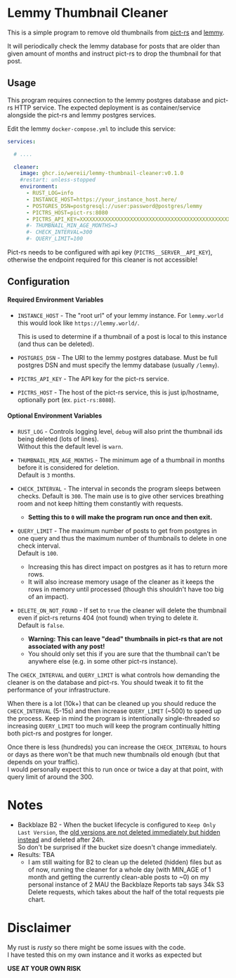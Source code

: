 # Lemmy Thumbnail Cleaner

This is a simple program to remove old thumbnails from [pict-rs](https://git.asonix.dog/asonix/pict-rs)
and [lemmy](https://github.com/LemmyNet/lemmy).

It will periodically check the lemmy database for posts that are older than given amount of months and instruct pict-rs
to drop the thumbnail for that post.

## Usage

This program requires connection to the lemmy postgres database and pict-rs HTTP service.
The expected deployment is as container/service alongside the pict-rs and lemmy postgres services.

Edit the lemmy `docker-compose.yml` to include this service:

```yaml
services:

  # ....

  cleaner:
    image: ghcr.io/wereii/lemmy-thumbnail-cleaner:v0.1.0
    #restart: unless-stopped
    environment:
      - RUST_LOG=info
      - INSTANCE_HOST=https://your_instance_host.here/
      - POSTGRES_DSN=postgresql://user:password@postgres/lemmy
      - PICTRS_HOST=pict-rs:8080
      - PICTRS_API_KEY=XXXXXXXXXXXXXXXXXXXXXXXXXXXXXXXXXXXXXXXXXXXXXXXXXXXXXXXXXXXXXXXX
      #- THUMBNAIL_MIN_AGE_MONTHS=3
      #- CHECK_INTERVAL=300
      #- QUERY_LIMIT=100
```

Pict-rs needs to be configured with api key (`PICTRS__SERVER__API_KEY`), otherwise the endpoint required for this cleaner is not accessible!

## Configuration

#### Required Environment Variables

- `INSTANCE_HOST` - The "root url" of your lemmy instance. For `lemmy.world` this would look
  like `https://lemmy.world/`.

  This is used to determine if a thumbnail of a post is local to this instance (and thus can be deleted).

- `POSTGRES_DSN` - The URI to the lemmy postgres database. Must be full postgres DSN and must specify the lemmy
  database (usually `/lemmy`).

- `PICTRS_API_KEY` - The API key for the pict-rs service.

- `PICTRS_HOST` - The host of the pict-rs service, this is just ip/hostname, optionally port (ex. `pict-rs:8080`).

#### Optional Environment Variables

- `RUST_LOG` - Controls logging level, `debug` will also print the thumbnail ids being deleted (lots of lines).  
  Without this the default level is `warn`.

- `THUMBNAIL_MIN_AGE_MONTHS` - The minimum age of a thumbnail in months before it is considered for deletion.  
  Default is `3` months.

- `CHECK_INTERVAL` - The interval in seconds the program sleeps between checks.
  Default is `300`. The main use is to give other services breathing room and not keep hitting them constantly with
  requests.
    - **Setting this to `0` will make the program run once and then exit.**

- `QUERY_LIMIT` - The maximum number of posts to get from postgres in one query and thus the maximum number of
  thumbnails to delete in one check interval.  
  Default is `100`.
    - Increasing this has direct impact on postgres as it has to return more rows.
    - It will also increase memory usage of the cleaner as it keeps the rows in memory until processed (though this
      shouldn't have too big of an impact).

- `DELETE_ON_NOT_FOUND` - If set to `true` the cleaner will delete the thumbnail even if pict-rs returns 404 (not found)
  when trying to delete it.  
  Default is `false`.
    - **Warning: This can leave "dead" thumbnails in pict-rs that are not associated with any post!**
    - You should only set this if you are sure that the thumbnail can't be anywhere else (e.g. in some other pict-rs
      instance).

The `CHECK_INTERVAL` and `QUERY_LIMIT` is what controls how demanding the cleaner is on the database and pict-rs.
You should tweak it to fit the performance of your infrastructure.

When there is a lot (10k+) that can be cleaned up you should reduce the `CHECK_INTERVAL` (5-15s) and then
increase `QUERY_LIMIT` (~500) to speed up the process.
Keep in mind the program is intentionally single-threaded so increasing `QUERY_LIMIT` too much will keep the program
continually hitting
both pict-rs and postgres for longer.

Once there is less (hundreds) you can increase the `CHECK_INTERVAL` to hours or days as there won't be that much new
thumbnails old enough (but that depends on your traffic).  
I would personally expect this to run once or twice a day at that point, with query limit of around the 300.

# Notes

- Backblaze B2 - When the bucket lifecycle is configured to `Keep Only Last Version`, the [old versions are not deleted
  immediately but hidden instead](https://www.backblaze.com/blog/backblaze-b2-lifecycle-rules/) and deleted after 24h.  
  So don't be surprised if the bucket size doesn't change immediately.
- Results: TBA
    - I am still waiting for B2 to clean up the deleted (hidden) files but as of now, running the cleaner for a whole
      day (with MIN_AGE of 1 month and getting the currently clean-able posts to ~0)
      on my personal instance of 2 MAU the Backblaze Reports tab says 34k S3 Delete requests, which takes about the half
      of the total requests pie chart.

# Disclaimer

My rust is _rusty_ so there might be some issues with the code.   
I have tested this on my own instance and it works as expected but

**USE AT YOUR OWN RISK**

